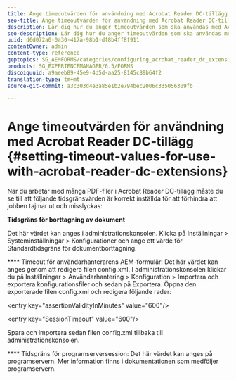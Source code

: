 ```yaml
---
title: Ange timeoutvärden för användning med Acrobat Reader DC-tillägg
seo-title: Ange timeoutvärden för användning med Acrobat Reader DC-tillägg
description: Lär dig hur du anger timeoutvärden som ska användas med Acrobat Reader DC-tillägg.
seo-description: Lär dig hur du anger timeoutvärden som ska användas med Acrobat Reader DC-tillägg.
uuid: d6d072a0-0a30-417a-98b1-df8b4ff8f911
contentOwner: admin
content-type: reference
geptopics: SG_AEMFORMS/categories/configuring_acrobat_reader_dc_extensions
products: SG_EXPERIENCEMANAGER/6.5/FORMS
discoiquuid: a9aeeb89-45e9-4d5d-aa25-8145c89b64f2
translation-type: tm+mt
source-git-commit: a3c303d4e3a85e1b2e794bec2006c335056309fb

---
```



# Ange timeoutvärden för användning med Acrobat Reader DC-tillägg {#setting-timeout-values-for-use-with-acrobat-reader-dc-extensions}

När du arbetar med många PDF-filer i Acrobat Reader DC-tillägg måste du se till att följande tidsgränsvärden är korrekt inställda för att förhindra att jobben tajmar ut och misslyckas:

**Tidsgräns för borttagning av dokument**

Det här värdet kan anges i administrationskonsolen. Klicka på Inställningar > Systeminställningar > Konfigurationer och ange ett värde för Standardtidsgräns för dokumentborttagning.

**** Timeout för användarhanterarens AEM-formulär: Det här värdet kan anges genom att redigera filen config.xml. I administrationskonsolen klickar du på Inställningar > Användarhantering > Konfiguration > Importera och exportera konfigurationsfiler och sedan på Exportera. Öppna den exporterade filen config.xml och redigera följande rader:

&lt;entry key=&quot;assertionValidityInMinutes&quot; value=&quot;600&quot;/>

&lt;entry key=&quot;SessionTimeout&quot; value=&quot;600&quot;/>

Spara och importera sedan filen config.xml tillbaka till administrationskonsolen.

**** Tidsgräns för programserversession: Det här värdet kan anges på programservern. Mer information finns i dokumentationen som medföljer programservern.
